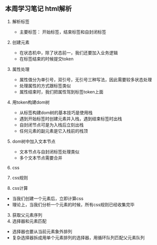## 本周学习笔记   html解析

1. 解析标签
   - 主要标签： 开始标签，结束标签和自封闭标签
2. 创建元素
   - 在状态机中，除了状态前一，我们还要加入业务逻辑
   - 在标签结束的时候提交token 
3. 属性处理
   - 属性值分为单引号，双引号，无引号三种写法，因此需要较多状态处理
   - 处理属性的方式跟标签类似
   - 属性结束时，我们把属性驾到标签token上面
4. 用token构建dom树
   - 从标签构建dom树的基本技巧是使用栈
   - 遇到开始标签时创建元素并入栈，遇到结束标签时出栈
   - 自封闭节点可是为入栈后立刻出栈
   - 任何元素的副元素是它入栈前的栈顶
5. dom树中加入文本节点
   - 文本节点与自封闭标签处理类似
   - 多个文本节点需要合并

6. css
 1. css规则
 2. css计算
  - 当我们创建一个元素后，立即计算css
  - 理论上，当我们分析一个元素的时候，所有css规则已经收集完毕
 3. 获取父元素序列
 4. 选择器和元素匹配
  - 选择器也要从当前元素象外排列
  - 复杂选择器拆成用单个元素排列的选择器，用循环队列匹配父元素队列
 
